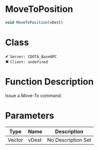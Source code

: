 # MoveToPosition
```js	
void MoveToPosition(vDest)
```
# Class
✔ `Server: CDOTA_BaseNPC`  
✖ `Client: undefined`  

# Function Description
Issue a Move-To command.
# Parameters
Type|Name|Description
--|--|--
Vector|vDest|No Description Set

